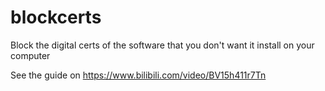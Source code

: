 # blockcerts
Block the digital certs of the software that you don't want it install on your computer 

See the guide on https://www.bilibili.com/video/BV15h411r7Tn
